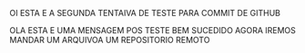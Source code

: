 OI ESTA E A SEGUNDA TENTAIVA DE TESTE PARA COMMIT DE GITHUB


OLA ESTA E UMA MENSAGEM POS TESTE BEM SUCEDIDO AGORA IREMOS MANDAR UM ARQUIVOA  UM REPOSITORIO REMOTO

